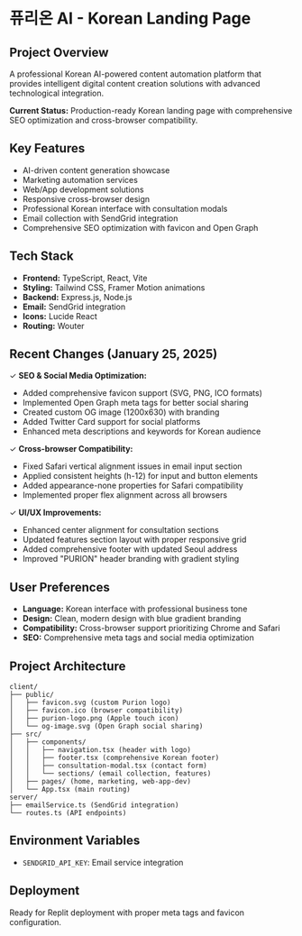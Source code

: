 # 퓨리온 AI - Korean Landing Page

## Project Overview
A professional Korean AI-powered content automation platform that provides intelligent digital content creation solutions with advanced technological integration.

**Current Status:** Production-ready Korean landing page with comprehensive SEO optimization and cross-browser compatibility.

## Key Features
- AI-driven content generation showcase
- Marketing automation services  
- Web/App development solutions
- Responsive cross-browser design
- Professional Korean interface with consultation modals
- Email collection with SendGrid integration
- Comprehensive SEO optimization with favicon and Open Graph

## Tech Stack
- **Frontend:** TypeScript, React, Vite
- **Styling:** Tailwind CSS, Framer Motion animations
- **Backend:** Express.js, Node.js
- **Email:** SendGrid integration
- **Icons:** Lucide React
- **Routing:** Wouter

## Recent Changes (January 25, 2025)
✓ **SEO & Social Media Optimization:**
  - Added comprehensive favicon support (SVG, PNG, ICO formats)
  - Implemented Open Graph meta tags for better social sharing
  - Created custom OG image (1200x630) with branding
  - Added Twitter Card support for social platforms
  - Enhanced meta descriptions and keywords for Korean audience

✓ **Cross-browser Compatibility:**
  - Fixed Safari vertical alignment issues in email input section
  - Applied consistent heights (h-12) for input and button elements
  - Added appearance-none properties for Safari compatibility
  - Implemented proper flex alignment across all browsers

✓ **UI/UX Improvements:**
  - Enhanced center alignment for consultation sections
  - Updated features section layout with proper responsive grid
  - Added comprehensive footer with updated Seoul address
  - Improved "PURION" header branding with gradient styling

## User Preferences
- **Language:** Korean interface with professional business tone
- **Design:** Clean, modern design with blue gradient branding
- **Compatibility:** Cross-browser support prioritizing Chrome and Safari
- **SEO:** Comprehensive meta tags and social media optimization

## Project Architecture
```
client/
├── public/
│   ├── favicon.svg (custom Purion logo)
│   ├── favicon.ico (browser compatibility)
│   ├── purion-logo.png (Apple touch icon)
│   └── og-image.svg (Open Graph social sharing)
├── src/
│   ├── components/
│   │   ├── navigation.tsx (header with logo)
│   │   ├── footer.tsx (comprehensive Korean footer)
│   │   ├── consultation-modal.tsx (contact form)
│   │   └── sections/ (email collection, features)
│   ├── pages/ (home, marketing, web-app-dev)
│   └── App.tsx (main routing)
server/
├── emailService.ts (SendGrid integration)
└── routes.ts (API endpoints)
```

## Environment Variables
- `SENDGRID_API_KEY`: Email service integration

## Deployment
Ready for Replit deployment with proper meta tags and favicon configuration.